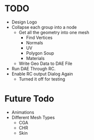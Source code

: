 # TODO
* Design Logo
* Collapse each group into a node
    * Get all the geometry into one mesh
        * Find Vertices
        * Normals
        * UV
        * Polygon Soup
        * Materials
    * Write Geo Data to DAE File
* Run DAE Through RC.
* Enable RC output Dialog Again
    * Turned it off for testing

    
# Future Todo
* Animations
* Different Mesh Types
    * CGA
    * CHR
    * Skin
